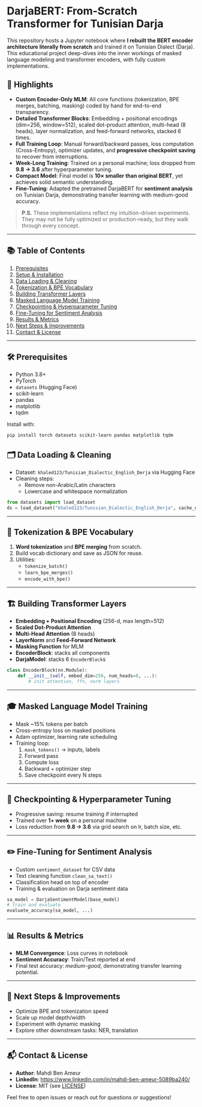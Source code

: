 # DarjaBERT: From-Scratch Transformer for Tunisian Darja

This repository hosts a Jupyter notebook where **I rebuilt the BERT encoder architecture literally from scratch** and trained it on Tunisian Dialect (Darja). This educational project deep-dives into the inner workings of masked language modeling and transformer encoders, with fully custom implementations.

## 🚀 Highlights
- **Custom Encoder-Only MLM**: All core functions (tokenization, BPE merges, batching, masking) coded by hand for end-to-end transparency.
- **Detailed Transformer Blocks**: Embedding + positional encodings (dim=256, window=512), scaled dot-product attention, multi-head (8 heads), layer normalization, and feed-forward networks, stacked 6 times.
- **Full Training Loop**: Manual forward/backward passes, loss computation (Cross-Entropy), optimizer updates, and **progressive checkpoint saving** to recover from interruptions.
- **Week-Long Training**: Trained on a personal machine; loss dropped from **9.8 → 3.6** after hyperparameter tuning.
- **Compact Model**: Final model is **10× smaller than original BERT**, yet achieves solid semantic understanding.
- **Fine-Tuning**: Adapted the pretrained DarjaBERT for **sentiment analysis** on Tunisian Darja, demonstrating transfer learning with medium-good accuracy.

> **P.S.** These implementations reflect my intuition-driven experiments. They may not be fully optimized or production-ready, but they walk through every concept.

---

## 📚 Table of Contents
1. [Prerequisites](#prerequisites)
2. [Setup & Installation](#setup--installation)
3. [Data Loading & Cleaning](#data-loading--cleaning)
4. [Tokenization & BPE Vocabulary](#tokenization--bpe-vocabulary)
5. [Building Transformer Layers](#building-transformer-layers)
6. [Masked Language Model Training](#masked-language-model-training)
7. [Checkpointing & Hyperparameter Tuning](#checkpointing--hyperparameter-tuning)
8. [Fine-Tuning for Sentiment Analysis](#fine-tuning-for-sentiment-analysis)
9. [Results & Metrics](#results--metrics)
10. [Next Steps & Improvements](#next-steps--improvements)
11. [Contact & License](#contact--license)

---

## 🛠 Prerequisites
- Python 3.8+
- PyTorch
- `datasets` (Hugging Face)
- scikit-learn
- pandas
- matplotlib
- tqdm

Install with:
```bash
pip install torch datasets scikit-learn pandas matplotlib tqdm
```


## 🗂 Data Loading & Cleaning
- Dataset: `khaled123/Tunisian_Dialectic_English_Derja` via Hugging Face
- Cleaning steps:
  - Remove non-Arabic/Latin characters
  - Lowercase and whitespace normalization

```python
from datasets import load_dataset
ds = load_dataset("khaled123/Tunisian_Dialectic_English_Derja", cache_dir="darija_datasets")
```

---

## 🔡 Tokenization & BPE Vocabulary
1. **Word tokenization** and **BPE merging** from scratch.
2. Build vocab dictionary and save as JSON for reuse.
3. Utilities:
   - `tokenize_batch()`
   - `learn_bpe_merges()`
   - `encode_with_bpe()`

---

## 🏗 Building Transformer Layers
- **Embedding + Positional Encoding** (256-d, max length=512)
- **Scaled Dot-Product Attention**
- **Multi-Head Attention** (8 heads)
- **LayerNorm** and **Feed-Forward Network**
- **Masking Function** for MLM
- **EncoderBlock**: stacks all components
- **DarjaModel**: stacks 6 `EncoderBlock`s

```python
class EncoderBlock(nn.Module):
    def __init__(self, embed_dim=256, num_heads=8, ...):
        # init attention, ffn, norm layers
```

---

## 🎓 Masked Language Model Training
- Mask ~15% tokens per batch
- Cross-entropy loss on masked positions
- Adam optimizer, learning rate scheduling
- Training loop:
  1. `mask_tokens()` → inputs, labels
  2. Forward pass
  3. Compute loss
  4. Backward + optimizer step
  5. Save checkpoint every N steps

---

## 🔄 Checkpointing & Hyperparameter Tuning
- Progressive saving: resume training if interrupted
- Trained over **1+ week** on a personal machine
- Loss reduction from **9.8 → 3.6** via grid search on lr, batch size, etc.

---

## ✏️ Fine-Tuning for Sentiment Analysis
- Custom `sentiment_dataset` for CSV data
- Text cleaning function `clean_sa_text()`
- Classification head on top of encoder
- Training & evaluation on Darja sentiment data

```python
sa_model = DarjaSentimentModel(base_model)
# train and evaluate
evaluate_accuracy(sa_model, ...)
```

---

## 📊 Results & Metrics
- **MLM Convergence**: Loss curves in notebook
- **Sentiment Accuracy**: Train/Test reported at end
- Final test accuracy: *medium-good*, demonstrating transfer learning potential.

---

## 🌱 Next Steps & Improvements
- Optimize BPE and tokenization speed
- Scale up model depth/width
- Experiment with dynamic masking
- Explore other downstream tasks: NER, translation

---

## 📬 Contact & License
- **Author**: Mahdi Ben Ameur
- **LinkedIn**: https://www.linkedin.com/in/mahdi-ben-ameur-5089ba240/
- **License**: MIT (see [LICENSE](LICENSE))

Feel free to open issues or reach out for questions or suggestions!
